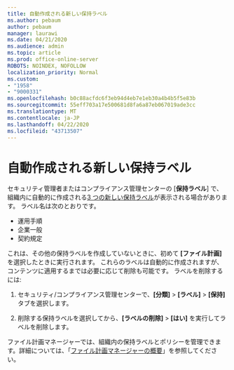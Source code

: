 ```yaml
---
title: 自動作成される新しい保持ラベル
ms.author: pebaum
author: pebaum
manager: laurawi
ms.date: 04/21/2020
ms.audience: admin
ms.topic: article
ms.prod: office-online-server
ROBOTS: NOINDEX, NOFOLLOW
localization_priority: Normal
ms.custom:
- "1958"
- "9000331"
ms.openlocfilehash: b0c88acfdc6f3eb94d4eb7e1eb30a4b4b5f5e83b
ms.sourcegitcommit: 55eff703a17e500681d8fa6a87eb067019ade3cc
ms.translationtype: MT
ms.contentlocale: ja-JP
ms.lasthandoff: 04/22/2020
ms.locfileid: "43713507"
---
```

# <a name="new-retention-labels-created-automatically"></a>自動作成される新しい保持ラベル

セキュリティ管理者またはコンプライアンス管理センターの [**保持ラベル**] で、組織内に自動的に作成される[3 つの新しい保持ラベル](https://docs.microsoft.com/office365/securitycompliance/file-plan-manager#default-retention-labels-and-label-policy)が表示される場合があります。 ラベル名は次のとおりです。

- 運用手順
- 企業一般
- 契約規定

これは、その他の保持ラベルを作成していないときに、初めて **[ファイル計画]** を選択したときに実行されます。 これらのラベルは自動的に作成されますが、コンテンツに適用するまでは必要に応じて削除も可能です。 ラベルを削除するには:

1. セキュリティ/コンプライアンス管理センターで、**[分類]** > **[ラベル]** > **[保持]** タブを選択します。

1. 削除する保持ラベルを選択してから、**[ラベルの削除]** > **[はい]** を実行してラベルを削除します。

ファイル計画マネージャーでは、組織内の保持ラベルとポリシーを管理できます。詳細については、「[ファイル計画マネージャーの概要](https://docs.microsoft.com/office365/securitycompliance/file-plan-manager)」を参照してください。